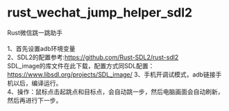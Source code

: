 # rust_wechat_jump_helper_sdl2
Rust微信跳一跳助手 <br/>
<br/>
1、首先设置adb环境变量<br/>
2、SDL2的配置参考:https://github.com/Rust-SDL2/rust-sdl2<br/>
   SDL_image的库文件在此下载，配置方式同SDL配置： https://www.libsdl.org/projects/SDL_image/
3、手机开调试模式，adb链接手机以后，编译运行。<br/>
4、操作：鼠标点击起跳点和目标点，会自动跳一步，然后电脑画面会自动刷新，然后再进行下一步。<br/>
